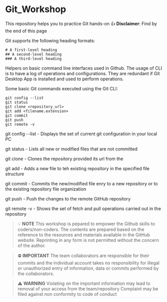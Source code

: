 # Git_Workshop
This repository helps you to practice Git hands-on :+1: 
**Disclaimer**: Find by the end of this page

<a name="Headings"></a>
Git supports the following heading formats:

```
# A first-level heading
## A second-level heading
### A third-level heading
```

<a name="Git Commands"></a>
Helpers on basic command line interfaces used in Github. The usage of CLI is to have a log of operations and configurations. They are redundant if Git Desktop App is installed and used to perform operations.

Some basic Git commands executed using the Git CLI:

```
git config --list
git status
git clone <repository_url>
git add <filename.extension>
git commit
git push
git remote -v

```

git config --list           - Displays the set of current git configuration in your local PC  

git status                  - Lists all new or modified files that are not committed  

git clone                   - Clones the repository provided its url from the   

git add                     - Adds a new file to teh existing repository in the specified file structure  

git commit                  - Commits the new/modified file enry to a new repository or to the existing repository file organization  

git push                    - Push the changes to the remote GitHub repository  
    
git remote -v               - Shows the set of fetch and pull operations carried out in the repository  









      



> :bulb:
**NOTE**
> This workshop is pepared to empower the Github skills to coders/non-coders.
> The contents are prepared based on the reference to the resources and materials available in the GitHub website. 
> Reprinting in any form is not permitted without the concern of the author.

> :no_entry:
**IMPORTANT**
> The team collaborators are responsible for their commits and the individual account takes no responsibility for illegal or unauthorized entry of information, data or commits performed by the collaborators.

> :warning:
**WARNING**
> Violating on the important information may lead to removal of your access from the team/repository
> Complaint may be filed against non conformity to code of conduct 

